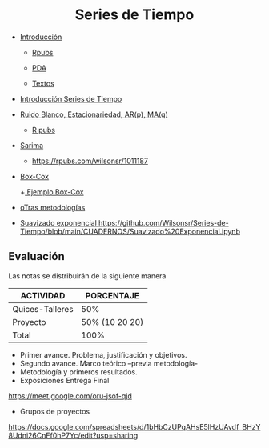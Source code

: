 <div align='center'>    
    
# **Series de Tiempo**

</div>


- <a href="https://github.com/Wilsonsr/Series-de-Tiempo/blob/main/CUADERNOS/presentacion.Rmd"> Introducción </a>

    
    + <a href="https://rpubs.com/wilsonsr/1147338"> Rpubs </a>
  
    + <a href="https://docs.google.com/document/d/1dfSlLBAIoffRO-MCypsF8Ca9EYLQogzw/edit?usp=sharing&ouid=111401641962812428858&rtpof=true&sd=true"> PDA </a>

    + <a href="https://drive.google.com/drive/folders/1L2boStZYPTN7j37Nw9tsnu6OKTwCze-g?usp=sharing"> Textos </a>

- <a href="https://github.com/Wilsonsr/Series-de-Tiempo/blob/main/CUADERNOS/Sesion1.Rmd"> Introducción Series de Tiempo </a>

- <a href="https://github.com/Wilsonsr/Series-de-Tiempo/blob/main/CUADERNOS/sesion2.Rmd"> Ruido Blanco, Estacionariedad, AR(p), MA(q) </a>
  + <a href="https://rpubs.com/wilsonsr/1004719">  R pubs  </a>
  

- <a href="https://github.com/Wilsonsr/Series-de-Tiempo/blob/main/CUADERNOS/SARIMA.Rmd"> Sarima  </a>

    + https://rpubs.com/wilsonsr/1011187

- <a href="https://github.com/Wilsonsr/Series-de-Tiempo/blob/main/CUADERNOS/boxcox.Rmd"> Box-Cox  </a>

  +<a href="https://github.com/Wilsonsr/Series-de-Tiempo/blob/main/CUADERNOS/Ejemplo%20Serie%20Gas%20(2).Rmd"> Ejemplo Box-Cox  </a>

- <a href="https://github.com/Wilsonsr/Series-de-Tiempo/blob/main/CUADERNOS/Alisamiento%20expone.Rmd"> oTras metodologías  </a> 

- <a href =https://github.com/Wilsonsr/Series-de-Tiempo/blob/main/CUADERNOS/Suavizado%20Exponencial.ipynb > Suavizado exponencial </a>
https://github.com/Wilsonsr/Series-de-Tiempo/blob/main/CUADERNOS/Suavizado%20Exponencial.ipynb
<!--  

- <a href="https://github.com/Wilsonsr/Series-de-Tiempo/blob/main/CUADERNOS/imputacion%20(1).Rmd">  Imputación </a>


- <a href="https://github.com/Wilsonsr/Series-de-Tiempo/blob/main/CUADERNOS/series%20multivariadas%20armax.Rmd"> Series Tiempo Multivariadas SARIMAX  </a> 
  - https://rpubs.com/wilsonsr/798470

  - https://rpubs.com/wilsonsr/764667
    
- <a href="https://github.com/Wilsonsr/Series-de-Tiempo/blob/main/CUADERNOS/SARIMAX-SOIREC.Rmd"> SARIMAX </a>


- <a href="https://github.com/Wilsonsr/Series-de-Tiempo/blob/main/CUADERNOS/VAR.Rmd"> Modelo VAR  </a>
  - https://rpubs.com/wilsonsr/960156

  
  - <a href="https://github.com/Wilsonsr/Series-de-Tiempo/blob/main/CUADERNOS/ejemplo_modelo_var.Rmd"> Ejemplo Modelo VAR  </a>
  - https://rpubs.com/wilsonsr/794419


- <a href="https://github.com/Wilsonsr/Series-de-Tiempo/blob/main/CUADERNOS/cointegracion.Rmd"> Cointegracion  </a>


  
  #- https://rpubs.com/wilsonsr/906136

- <a href="https://github.com/Wilsonsr/Series-de-Tiempo/blob/main/CUADERNOS/ejemplovecgerman.Rmd"> Ejemplo modelo VEC  </a>



-->

 ## Evaluación
Las notas se distribuirán de la siguiente manera

|ACTIVIDAD|PORCENTAJE|
|---|---|
|Quices-Talleres| 50%|
|Proyecto|50% (10 20 20)|
|Total|100%|


+ Primer avance. Problema, justificación y objetivos.
+ Segundo avance. Marco teórico –previa metodología-
+ Metodología y primeros resultados.
+ Exposiciones Entrega Final
  
https://meet.google.com/oru-jsof-qjd

 - Grupos de proyectos

 https://docs.google.com/spreadsheets/d/1bHbCzUPqAHsE5lHzUAvdf_BHzY8Udni26CnFf0hP7Yc/edit?usp=sharing

